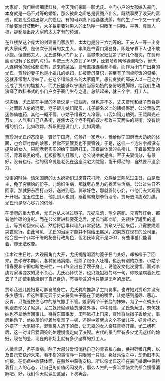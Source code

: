 
大家好，我们继续细读红楼。今天我们来聊一聊尤氏。小门小户的女孩嫁入豪门，本身就是一场不对等的婚姻，那么彼此之间总是要图点什么。既然享受了泼天的富贵，就要忍受超出常人的委屈。有的可以跪下给婆婆洗脚，有的生了一个又一个孩子给婆家开枝散叶，大多数更要对男人的出轨睁一只眼闭一只眼，平等、尊重人权，那都是出身大家的太太才有的待遇。

在红楼梦这个庞大的封建豪门家族里，太太也是分三六九等的。王夫人一等一出身的大家闺秀，是仅次于贾母的女主人。李纨是书香门第出身，即是守寡下人也不敢小觑。但像邢夫人、尤氏这样小门户女子，高攀朱家妇就差了好几个档次，在贾母面前也有了区别的对待。即使王夫人熬到了50岁，还要站着伺候婆婆吃饭，邢夫人连伺候的资格都没有，送来的菜品，贾母直接连看都不看。而作为小门户出身的尤氏，贾珍的妻子也是小辈儿的媳妇，却被贾母赏识，甚至有了同桌吃饭的资格，这就非常耐人寻味了。在这个错综复杂的大家庭里，愚钝贪婪的邢夫人以一己之力活成了贾府的尴尬人，而尤氏能够以宁国府当家奶奶的身份站稳脚跟，给我们生动演绎了教科书式的小门户女子豪门生存之道。总结起来，就三个字，打工人。

说实话，尤氏拿在手里的不能说是一把烂牌，但也差不多，丈夫贾珍和继子贾蓉是一对罔顾人伦的混蛋。老子跟儿媳妇爬灰，儿子跟名义上的姨妈厮混，公公贾敬沉迷修仙嗑药，其他一概不管。小姑子惜春为人冷僻，口舌如钢刀轴列。王熙凤光芒万丈，人气甩自己八条街，连焦大这个老不死的奴才都敢三天两头的骂街。没有跳槽的机会，比如改嫁。辞职更是没门儿，比如离婚。

贾珍对尤氏的态度是，管好宁国府，伺候好一家老小，我给你宁国府当大奶奶的体面，也会帮衬你的娘家，但你不要管我也不要管钱。于是，这样一个连名字都没有提及的女人，只能老老实实的给宁国府打工，顶着最体面的头衔儿，干着最繁琐的活，背着最黑的锅，老板指哪儿打哪儿，老公说啥就是啥。至于夫妻情分，有最好，没有也行。他的宿命就是老死在这座深宅大院里，能干得动的，自然要不遗余力。

没事的时候，请荣国府的太太奶奶们过来赏花打牌，众筹给王熙凤过生日。由是做主，免了穷姨娘的份子。儿媳妇生病，那就尽心尽力的找医生治病。公公过生日不回家，那就把东西打点好，送进到冠。贾珍好色，那就善待小妾，带他们去大观园开开眼。宝玉过生日，他礼到人也到，跟着鸳鸯划拳行酒令。贾母去清虚观打醮，尤氏也是尽心尽力的伺候。

在梁府的重大节点，尤氏也从未掉过链子。元妃洗清，除夕祭祀、元宵节灯会，都有他忙碌的身影。而在公公贾进科要死之后，尤氏当即立断，先锁住了罐里的道士，等贾珍回来问话，然后将后事料理的非常妥帖，贾珍父子回来后，只需要跪着哭丧就行。由此可见，尤氏的治家才能并不输给王熙凤，如果放在现在的公司里，他会是一个非常干练的秘出行政角色，但尤氏毕竟不是CEO，有些事他只能看着，却无法改变。

佳木过生日时，大观园角门大开，尤氏提醒喝酒的婆子把门关好，却被噎于了回来。贾珍守孝期间，各种剧赌窝娼，他除了跟仆人吐槽，也没有别的办法。小姑子惜春要和宁国府断绝来往，一口气全出在了嫂子身上，说他没文化没觉悟。面对李纨对家事变故的漠不关心，尤氏心怀忧愤，也只能狠狠的骂一句，你敢是病着死过去了？即使事情烧到了自己身边，有事能做的也只能是无声的反抗。

贾珍私通儿媳妇秦可卿自缢身亡，尤氏称病推辞了主持丧事。也许她对贾珍并没有多少感情，但这种事无异于丈夫将臭袜子塞在了她的嘴里，让她感到羞辱、恶心、反胃，只能强按住心中的怒气撒手不管。娘家两个不长脸的妹妹，为了一点蝇头小利跟贾珍父子厮混，尤二姐还偷嫁给贾琏做外事，中中溅溅，尤氏劝解过，奈何妹妹也不拿他当回事儿。待得东窗事发，王熙凤打上门来，贾珍将烂摊子丢给尤，事后跑路了，他被凤姐捏着脸臭骂了一顿，还得护着贾忠这个不孝儿子，好言相劝，外搭了一大笔银子。混账男人造下的孽，让无辜的女人疯狂背锅开撕。尤二姐死后，这一对昔日爱调笑的妯娌慢慢走向了决裂。古代的豪门里有多少尤氏这样的媳妇，现在的是，现在的职场上就有多少这样的打工人。

人微言轻，担子重病。除了大部分爱恨消耗自己的青春和心血，换得碎银几两，以及自己安稳的未来。看不惯的事情睁一只眼闭一只眼。身处污浊之中，却仍旧不失纯粮，在伤痛中收获体面，在煎熬中获得安稳。所以像尤氏这样在豪门婚姻中保持着打工人的心态，让自己的价值闪闪发光，那么人生的一多半烦恼大约都会慢慢消解吧。好，我们今天就读到这里，下次再会。


